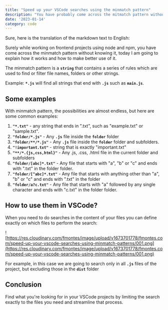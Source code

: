 ```yaml
---
title: "Speed up your VSCode searches using the minmatch pattern"
description: "You have probably come across the mitmatch pattern without knowing it, today I will explain how it works and how to get the best out of it."
date: '2023-01-14'
category: code
---
```



Sure, here is the translation of the markdown text to English:

Surely while working on frontend projects using node and npm, you have come across the minmatch pattern without knowing it, today I am going to explain how it works and how to make better use of it.

The minmatch pattern is a **`string`** that contains a series of rules which are used to find or filter file names, folders or other strings.

Example: **`*.js`** will find all strings that end with **`.js`** such as **`main.js`**.

## **Some examples**

With minmatch pattern, the possibilities are almost endless, but here are some common examples:

1. **`"*.txt"`** - any string that ends in ".txt", such as "example.txt" or "sample.txt".
2. **`"folder/*.js"`** - Any **`.js`** file inside the **`folder`** folder
3. **`"folder/**/*.js"`** - Any **`.js`** file inside the **`folder`** folder and subfolders.
4. **`"!important.txt"`** - string that is exactly "important.txt"
5. **`"**/*.{js,css,html}"`** - Any .js, .css, .html file in the current folder and subfolders
6. **`"folder/[abc]*.txt"`** - Any file that starts with "a", "b" or "c" and ends with ".txt" in the folder folder.
7. **`"folder/[^abc]*.txt"`** - Any file that starts with anything other than "a", "b" or "c" and ends with ".txt" in the folder
8. **`"folder/a?c.txt"`** - Any file that starts with "a" followed by any single character and ends with "c.txt" in the folder folder.

## **How to use them in VSCode?**

When you need to do searches in the content of your files you can define exactly on which files to perform the search:

![https://res.cloudinary.com/fmontes/image/upload/v1673701778/fmontes.com/speed-up-your-vscode-searches-using-minmatch-patterns/001.png](https://res.cloudinary.com/fmontes/image/upload/v1673701778/fmontes.com/speed-up-your-vscode-searches-using-minmatch-patterns/001.png)

For example, in this case we are going to search only in all **`.js`** files of the project, but excluding those in the **`dist`** folder

## **Conclusion**

Find what you're looking for in your VSCode projects by limiting the search exactly to the files you need and streamline that process.